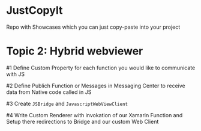 # JustCopyIt
Repo with Showcases which you can just copy-paste into your project


# Topic 2: Hybrid webviewer

#1 Define Custom Property for each function you would like to communicate with JS

#2 Define Publich Function or Messages in Messaging Center to receive data from Native code called in JS

#3 Create `JSBridge` and `JavascriptWebViewClient`

#4 Write Custom Renderer with invokation of our Xamarin Function and Setup there redirections to Bridge and our custom Web Client

